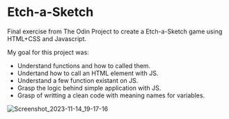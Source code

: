 # Etch-a-Sketch
Final exercise from The Odin Project to create a Etch-a-Sketch game using HTML+CSS and Javascript.

My goal for this project was:
 - Understand functions and how to called them.
 - Undertand how to call an HTML element with JS.
 - Understand a few function existant on JS.
 - Grasp the logic behind simple application with JS.
 - Grasp of writting a clean code with meaning names for variables.

![Screenshot_2023-11-14_19-17-16](https://github.com/AtAllCreativity/Etch-a-Sketch/assets/144659936/7c2b4006-9a82-4180-b1f1-9f0a47ca2353)
